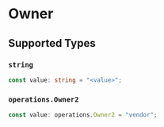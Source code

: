 # Owner


## Supported Types

### `string`

```typescript
const value: string = "<value>";
```

### `operations.Owner2`

```typescript
const value: operations.Owner2 = "vendor";
```

